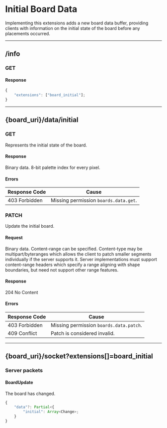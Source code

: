 Initial Board Data
==================
Implementing this extensions adds a new board data buffer, providing clients with information on the initial state of the board before any placements occurred.

--------------------------------------------------------------------------------

## /info
### GET
#### Response
```typescript
{
	"extensions": ["board_initial"];
}
```

--------------------------------------------------------------------------------

## {board_uri}/data/initial
### GET
Represents the initial state of the board.
#### Response
Binary data. 
8-bit palette index for every pixel.
#### Errors
| Response Code | Cause                                 |
|---------------|---------------------------------------|
| 403 Forbidden | Missing permission `boards.data.get`. |

### PATCH
Update the initial board.
#### Request
Binary data.
Content-range can be specified.
Content-type may be multipart/byteranges which allows the client to patch smaller segments individually if the server supports it.
Server implementations must support content-range headers which specify a range aligning with shape boundaries, but need not support other range features.
#### Response
204 No Content
#### Errors
| Response Code | Cause                                   |
|---------------|-----------------------------------------|
| 403 Forbidden | Missing permission `boards.data.patch`. |
| 409 Conflict  | Patch is considered invalid.            |

--------------------------------------------------------------------------------

## {board_uri}/socket?extensions[]=board_initial
### Server packets
#### BoardUpdate
The board has changed.
```typescript
{
	"data"?: Partial<{
		"initial": Array<Change>;
	}
}